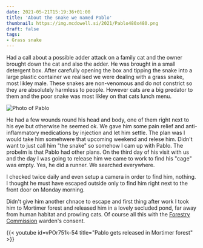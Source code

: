 ```yaml
---
date: 2021-05-21T15:19:36+01:00
title: 'About the snake we named Pablo'
thumbnail: https://img.mcdowell.si/2021/Pablo480x480.png
draft: false
tags:
- Grass snake
---
```


Had a call about a possible adder attack on a family cat and the owner brought down the cat and also the adder. He was brought in a small detergent box. After carefully opening the box and tipping the snake into a large plastic container we realised we were dealing with a grass snake, most likley male. These snakes are non-venomous and do not constrict so they are absolutely harmless to people. However cats are a big predator to them and the poor snake was most likley on that cats lunch menu.

![Photo of Pablo](https://img.mcdowell.si/2021/Pablo.jpg "The red dot is where I was at the time so I could see that there wasn't much weather on the other side of that wave of rain.")

He had a few wounds round his head and body, one of them right next to his eye but otherwise he seemed ok. We gave him some pain relief and anti-inflammatory medications by injection and let him settle. The plan was I would take him somehwere that upcoming weekend and relese him. Didn't want to just call him "the snake" so somehow I cam up with Pablo. The probelm is that Pablo had other plans. On the third day of his visit with us and the day I was going to release him we came to work to find his "cage" was empty. Yes, he did a runner. We searched everywhere.

I checked twice daily and even setup a camera in order to find him, nothing. I thought he must have escaped outside only to find him right next to the front door on Monday morning. 

Didn't give him another chnace to escape and first thing after work I took him to Mortimer forest and released him in a lovely secluded pond, far away from human habitat and prowling cats. Of course all this with the [Forestry Commission](https://www.gov.uk/government/organisations/forestry-commission) warden's consent. 

{{< youtube id=vPOr751k-54 title="Pablo gets released in Mortimer forest" >}}

